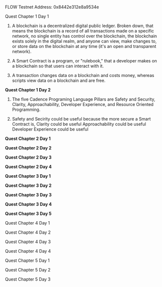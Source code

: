 FLOW Testnet Address:
0x8442e312e8a9534e


Quest Chapter 1 Day 1
  
  1. A blockchain is a decentralized digital public ledger. Broken down, that means the blockchain is a record of all transactions made on a specific network, no single entity has control over the blockchain, the blockchain exists solely in the digital realm, and anyone can view, make changes to, or store data on the blockchain at any time (it's an open and transparent network).
  
  2. A Smart Contract is a program, or "rulebook," that a developer makes on a blockchain so that users can interact with it. 

  3. A transaction changes data on a blockchain and costs money, whereas scripts view data on a blockchain and are free. 
  

**Quest Chapter 1 Day 2**

  1. The five Cadence Programing Language Pillars are Safety and Security, Clarity, Approachability, Developer Experience, and Resource Oriented Programming.
  
  2. Safety and Secirity could be useful because the more secure a Smart Contract is, 
     Clarity could be useful
     Approachability could be useful
     Developer Experience could be useful

**Quest Chapter 2 Day 1**

**Quest Chapter 2 Day 2**

**Quest Chapter 2 Day 3**

**Quest Chapter 2 Day 4**

**Quest Chapter 3 Day 1**

**Quest Chapter 3 Day 2**

**Quest Chapter 3 Day 3**

**Quest Chapter 3 Day 4**

**Quest Chapter 3 Day 5**

Quest Chapter 4 Day 1

Quest Chapter 4 Day 2

Quest Chapter 4 Day 3

Quest Chapter 4 Day 4

Quest Chapter 5 Day 1

Quest Chapter 5 Day 2

Quest Chapter 5 Day 3
